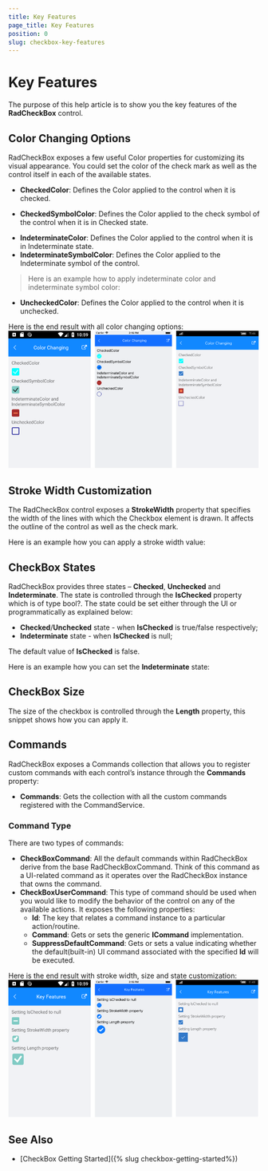 ```yaml
---
title: Key Features
page_title: Key Features
position: 0
slug: checkbox-key-features
---
```


# Key Features

The purpose of this help article is to show you the key features of the **RadCheckBox** control. 

## Color Changing Options

RadCheckBox exposes a few useful Color properties for customizing its visual appearance. You could set the color of the check mark as well as the control itself in each of the available states.

 * **CheckedColor**: Defines the Color applied to the control when it is checked.
 
<snippet id='checkbox-color-changing-checkedcolor-xaml'/>

 * **CheckedSymbolColor**: Defines the Color applied to the check symbol of the control when it is in Checked state.
 
<snippet id='checkbox-color-changing-checkedsymbolcolor-xaml'/>

 * **IndeterminateColor**: Defines the Color applied to the control when it is in Indeterminate state.
 * **IndeterminateSymbolColor**: Defines the Color applied to the Indeterminate symbol of the control.

>Here is an example how to apply indeterminate color and indeterminate symbol color:

<snippet id='checkbox-color-changing-inderetminatecolorsymbolcolor-xaml'/>

 * **UncheckedColor**: Defines the Color applied to the control when it is unchecked.

<snippet id='checkbox-color-changing-uncheckedcolor-xaml'/>

Here is the end result with all color changing options:
![CheckBox Color Changing Options Example](../images/checkbox-colors.png)

## Stroke Width Customization

The RadCheckBox control exposes a **StrokeWidth** property that specifies the width of the lines with which the Checkbox element is drawn. It affects the outline of the control as well as the check mark.

Here is an example how you can apply a stroke width value:

<snippet id='checkbox-key-features-strokewidth-xaml'/>

## CheckBox States

RadCheckBox provides three states – **Checked**, **Unchecked** and **Indeterminate**. The state is controlled through the **IsChecked** property which is of type bool?. The state could be set either through the UI or programmatically as explained below:

* **Checked**/**Unchecked** state - when **IsChecked** is true/false respectively;
* **Indeterminate** state - when **IsChecked** is null;

The default value of **IsChecked** is false.

Here is an example how you can set the **Indeterminate** state:

<snippet id='checkbox-key-features-ischeckednull-xaml'/>

## CheckBox Size

The size of the checkbox is controlled through the **Length** property, this snippet shows how you can apply it.

<snippet id='checkbox-key-features-length-xaml'/>

## Commands

RadCheckBox exposes a Commands collection that allows you to register custom commands with each control’s instance through the **Commands** property:

* **Commands**: Gets the collection with all the custom commands registered with the CommandService.

### Command Type

There are two types of commands:

* **CheckBoxCommand**: All the default commands within RadCheckBox derive from the base RadCheckBoxCommand. Think of this command as a UI-related command as it operates over the RadCheckBox instance that owns the command.
* **CheckBoxUserCommand**: This type of command should be used when you would like to modify the behavior of the control on any of the available actions. It exposes the following properties:
	* **Id**: The key that relates a command instance to a particular action/routine.
	* **Command**: Gets or sets the generic **ICommand** implementation.
	* **SuppressDefaultCommand**: Gets or sets a value indicating whether the default(built-in) UI command associated with the specified **Id** will be executed.

Here is the end result with stroke width, size and state customization:
![CheckBox Key Feature Example](../images/checkbox-features.png)

## See Also

- [CheckBox Getting Started]({% slug checkbox-getting-started%})
